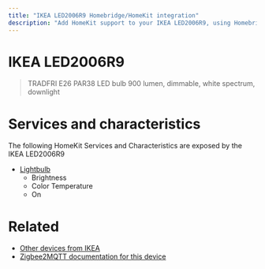 ```yaml
---
title: "IKEA LED2006R9 Homebridge/HomeKit integration"
description: "Add HomeKit support to your IKEA LED2006R9, using Homebridge, Zigbee2MQTT and homebridge-z2m."
---
```

<!---
This file has been GENERATED using src/docgen/docgen.ts
DO NOT EDIT THIS FILE MANUALLY!
-->
# IKEA LED2006R9
> TRADFRI E26 PAR38 LED bulb 900 lumen, dimmable, white spectrum, downlight


# Services and characteristics
The following HomeKit Services and Characteristics are exposed by
the IKEA LED2006R9

* [Lightbulb](../../light.md)
  * Brightness
  * Color Temperature
  * On


# Related
* [Other devices from IKEA](../index.md#ikea)
* [Zigbee2MQTT documentation for this device](https://www.zigbee2mqtt.io/devices/LED2006R9.html)